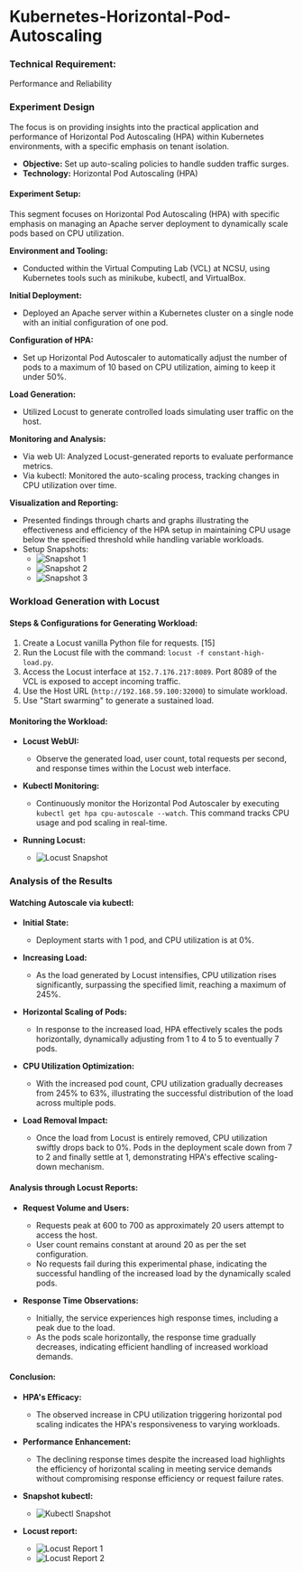# Kubernetes-Horizontal-Pod-Autoscaling

### Technical Requirement: 
Performance and Reliability

### Experiment Design

The focus is on providing insights into the practical application and performance of Horizontal Pod Autoscaling (HPA) within Kubernetes environments, with a specific emphasis on tenant isolation. 

- **Objective:** Set up auto-scaling policies to handle sudden traffic surges.
- **Technology:** Horizontal Pod Autoscaling (HPA)

#### Experiment Setup:
This segment focuses on Horizontal Pod Autoscaling (HPA) with specific emphasis on managing an Apache server deployment to dynamically scale pods based on CPU utilization.

**Environment and Tooling:**
- Conducted within the Virtual Computing Lab (VCL) at NCSU, using Kubernetes tools such as minikube, kubectl, and VirtualBox.

**Initial Deployment:**
- Deployed an Apache server within a Kubernetes cluster on a single node with an initial configuration of one pod.

**Configuration of HPA:**
- Set up Horizontal Pod Autoscaler to automatically adjust the number of pods to a maximum of 10 based on CPU utilization, aiming to keep it under 50%.

**Load Generation:**
- Utilized Locust to generate controlled loads simulating user traffic on the host.

**Monitoring and Analysis:**
- Via web UI: Analyzed Locust-generated reports to evaluate performance metrics.
- Via kubectl: Monitored the auto-scaling process, tracking changes in CPU utilization over time.

**Visualization and Reporting:**
- Presented findings through charts and graphs illustrating the effectiveness and efficiency of the HPA setup in maintaining CPU usage below the specified threshold while handling variable workloads.
- Setup Snapshots:
  - ![Snapshot 1](img/setup1.png)
  - ![Snapshot 2](img/setup2.png)
  - ![Snapshot 3](img/setup3.png)

### Workload Generation with Locust

#### Steps & Configurations for Generating Workload:

1. Create a Locust vanilla Python file for requests. [15]
2. Run the Locust file with the command: `locust -f constant-high-load.py`.
3. Access the Locust interface at `152.7.176.217:8089`. Port 8089 of the VCL is exposed to accept incoming traffic.
4. Use the Host URL (`http://192.168.59.100:32000`) to simulate workload.
5. Use "Start swarming" to generate a sustained load.

#### Monitoring the Workload:

- **Locust WebUI:**
  - Observe the generated load, user count, total requests per second, and response times within the Locust web interface.

- **Kubectl Monitoring:**
  - Continuously monitor the Horizontal Pod Autoscaler by executing `kubectl get hpa cpu-autoscale --watch`. This command tracks CPU usage and pod scaling in real-time.

- **Running Locust:**
  - ![Locust Snapshot](img/locust1.png)

### Analysis of the Results

#### Watching Autoscale via kubectl:

- **Initial State:**
  - Deployment starts with 1 pod, and CPU utilization is at 0%.

- **Increasing Load:**
  - As the load generated by Locust intensifies, CPU utilization rises significantly, surpassing the specified limit, reaching a maximum of 245%.

- **Horizontal Scaling of Pods:**
  - In response to the increased load, HPA effectively scales the pods horizontally, dynamically adjusting from 1 to 4 to 5 to eventually 7 pods.

- **CPU Utilization Optimization:**
  - With the increased pod count, CPU utilization gradually decreases from 245% to 63%, illustrating the successful distribution of the load across multiple pods.

- **Load Removal Impact:**
  - Once the load from Locust is entirely removed, CPU utilization swiftly drops back to 0%. Pods in the deployment scale down from 7 to 2 and finally settle at 1, demonstrating HPA's effective scaling-down mechanism.

#### Analysis through Locust Reports:

- **Request Volume and Users:**
  - Requests peak at 600 to 700 as approximately 20 users attempt to access the host.
  - User count remains constant at around 20 as per the set configuration.
  - No requests fail during this experimental phase, indicating the successful handling of the increased load by the dynamically scaled pods.

- **Response Time Observations:**
  - Initially, the service experiences high response times, including a peak due to the load.
  - As the pods scale horizontally, the response time gradually decreases, indicating efficient handling of increased workload demands.

#### Conclusion:

- **HPA's Efficacy:**
  - The observed increase in CPU utilization triggering horizontal pod scaling indicates the HPA's responsiveness to varying workloads.

- **Performance Enhancement:**
  - The declining response times despite the increased load highlights the efficiency of horizontal scaling in meeting service demands without compromising response efficiency or request failure rates.

- **Snapshot kubectl:**
  - ![Kubectl Snapshot](img/kubectl1.png)

- **Locust report:**
  - ![Locust Report 1](img/report1.png)
  - ![Locust Report 2](img/report2.png)
